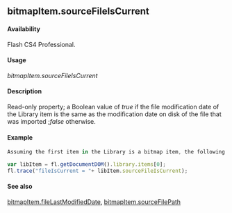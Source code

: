 ## bitmapItem.sourceFileIsCurrent

#### Availability

Flash CS4 Professional.

#### Usage

*bitmapItem.sourceFileIsCurrent*

#### Description

Read-only property; a Boolean value of *true* if the file modification date of the Library item is the same as the modification date on disk of the file that was imported ;*false* otherwise.

#### Example

```javascript
Assuming the first item in the Library is a bitmap item, the following code displays "true" if the file that was imported has not been modified on disk since it was imported:

var libItem = fl.getDocumentDOM().library.items[0]; 
fl.trace("fileIsCurrent = "+ libItem.sourceFileIsCurrent);

```
#### See also

[bitmapItem.fileLastModifiedDate](../BitmapItem_object/bitmapIte3.md), [bitmapItem.sourceFilePath](../BitmapItem_object/bitmapIte11.md)

<span id="bitmapItem.sourceFilePath" class="anchor"></span>
